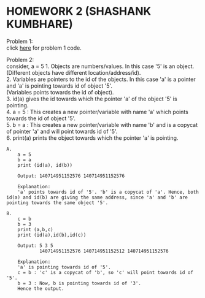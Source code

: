 # HOMEWORK 2 (SHASHANK KUMBHARE) #  

Problem 1:  
click [here](./problem1.py) for problem 1 code.  

Problem 2:  
		consider, a = 5
	1. Objects are numbers/values. In this case '5' is an object.
	(Different objects have different location/address/id).   
	2. Variables are pointers to the id of the objects. In this case 'a' is a pointer and 'a' is pointing towards id of object '5'.  
	(Variables points towards the id of object).  
	3. id(a) gives the id towards which the pointer 'a' of the object '5' is pointing.    
	4. a = 5 : This creates a new pointer/variable with name 'a' which points towards the id of object '5'.  
	5. b = a : This creates a new pointer/variable with name 'b' and is a copycat of pointer 'a' and will point towards id of '5'.  
	6. print(a) prints the object towards which the pointer 'a' is pointing.  
	
	A.  		
		a = 5  
		b = a  
		print (id(a), id(b))  
		
		Output: 140714951152576 140714951152576   
		
		Explanation:  
		'a' points towards id of '5'. 'b' is a copycat of 'a'. Hence, both id(a) and id(b) are giving the same address, since 'a' and 'b' are pointing towards the same object '5'.  
		
	B. 
		c = b  
		b = 3  
		print (a,b,c)  
		print (id(a),id(b),id(c))  
		
		Output: 5 3 5  
				140714951152576 140714951152512 140714951152576  
		
		Explanation:  
		'a' is pointing towards id of '5'.
		c = b : 'c' is a copycat of 'b', so 'c' will point towards id of '5'.  
		b = 3 : Now, b is pointing towards id of '3'.  
		Hence the output.